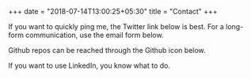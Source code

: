 +++
date = "2018-07-14T13:00:25+05:30"
title = "Contact"
+++

If you want to quickly ping me, the Twitter link below is best.
For a long-form communication, use the email form below.

Github repos can be reached through the Github icon below.

If you want to use LinkedIn, you know what to do.
